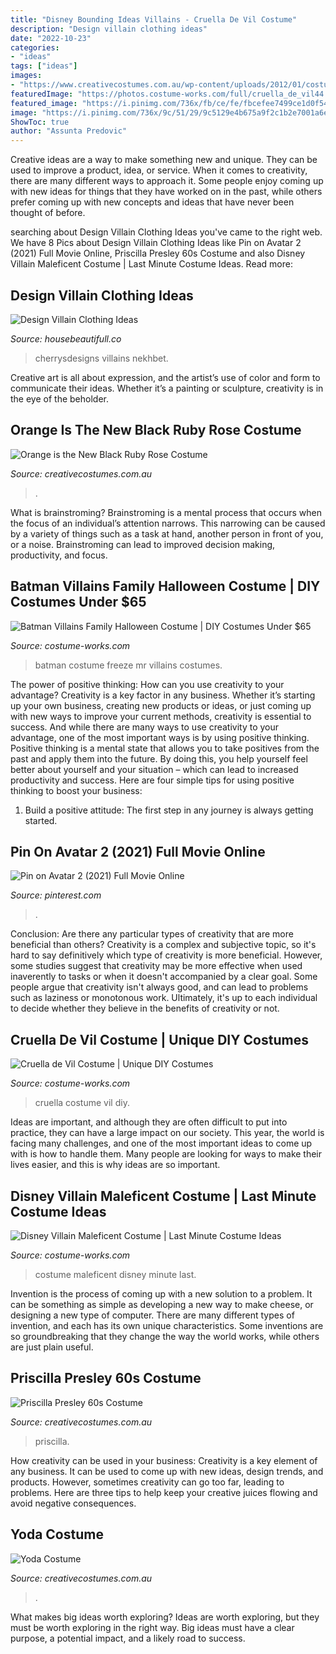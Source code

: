 ```yaml
---
title: "Disney Bounding Ideas Villains - Cruella De Vil Costume"
description: "Design villain clothing ideas"
date: "2022-10-23"
categories:
- "ideas"
tags: ["ideas"]
images:
- "https://www.creativecostumes.com.au/wp-content/uploads/2012/01/costumes-for-website-005-768x1024.jpg"
featuredImage: "https://photos.costume-works.com/full/cruella_de_vil44.jpg"
featured_image: "https://i.pinimg.com/736x/fb/ce/fe/fbcefee7499ce1d0f543de30a68ffc21.jpg"
image: "https://i.pinimg.com/736x/9c/51/29/9c5129e4b675a9f2c1b2e7001a6e0732.jpg"
ShowToc: true
author: "Assunta Predovic"
---
```



Creative ideas are a way to make something new and unique. They can be used to improve a product, idea, or service. When it comes to creativity, there are many different ways to approach it. Some people enjoy coming up with new ideas for things that they have worked on in the past, while others prefer coming up with new concepts and ideas that have never been thought of before.

	

		
searching about Design Villain Clothing Ideas you've came to the right web. We have 8 Pics about Design Villain Clothing Ideas like Pin on Avatar 2 (2021) Full Movie Online, Priscilla Presley 60s Costume and also Disney Villain Maleficent Costume | Last Minute Costume Ideas. Read more:
		
    
## Design Villain Clothing Ideas

<img loading=lazy src="https://i.pinimg.com/736x/9c/51/29/9c5129e4b675a9f2c1b2e7001a6e0732.jpg" onerror="this.onerror=null;this.src='https://tse2.mm.bing.net/th?id=OIP.geG2DmN5VJYKTWnnHmgu1QHaLt&amp;pid=15.1';" alt="Design Villain Clothing Ideas">

_Source: housebeautifull.co_

>cherrysdesigns villains nekhbet. 

	

Creative art is all about expression, and the artist’s use of color and form to communicate their ideas. Whether it’s a painting or sculpture, creativity is in the eye of the beholder.

    
## Orange Is The New Black Ruby Rose Costume

<img loading=lazy src="https://www.creativecostumes.com.au/wp-content/uploads/2017/03/orange-black-768x1024.jpg" onerror="this.onerror=null;this.src='https://tse4.mm.bing.net/th?id=OIP.3CMD7UkxVja8oJYvf2zxUAHaJ4&amp;pid=15.1';" alt="Orange is the New Black Ruby Rose Costume">

_Source: creativecostumes.com.au_

>. 

	

What is brainstroming? Brainstroming is a mental process that occurs when the focus of an individual’s attention narrows. This narrowing can be caused by a variety of things such as a task at hand, another person in front of you, or a noise. Brainstroming can lead to improved decision making, productivity, and focus.

    
## Batman Villains Family Halloween Costume | DIY Costumes Under $65

<img loading=lazy src="https://photos.costume-works.com/full/batman_villains2.jpg" onerror="this.onerror=null;this.src='https://tse2.mm.bing.net/th?id=OIP.p3AJDrGd4_X4ZALla3P-hgHaJ3&amp;pid=15.1';" alt="Batman Villains Family Halloween Costume | DIY Costumes Under $65">

_Source: costume-works.com_

>batman costume freeze mr villains costumes. 

	

The power of positive thinking: How can you use creativity to your advantage?
Creativity is a key factor in any business. Whether it’s starting up your own business, creating new products or ideas, or just coming up with new ways to improve your current methods, creativity is essential to success. And while there are many ways to use creativity to your advantage, one of the most important ways is by using positive thinking.
Positive thinking is a mental state that allows you to take positives from the past and apply them into the future. By doing this, you help yourself feel better about yourself and your situation – which can lead to increased productivity and success. Here are four simple tips for using positive thinking to boost your business: 

1) Build a positive attitude: The first step in any journey is always getting started.

    
## Pin On Avatar 2 (2021) Full Movie Online

<img loading=lazy src="https://i.pinimg.com/736x/fb/ce/fe/fbcefee7499ce1d0f543de30a68ffc21.jpg" onerror="this.onerror=null;this.src='https://tse1.mm.bing.net/th?id=OIP.FBXFKAzzLJbHX08yoV1AZQAAAA&amp;pid=15.1';" alt="Pin on Avatar 2 (2021) Full Movie Online">

_Source: pinterest.com_

>. 

	

Conclusion: Are there any particular types of creativity that are more beneficial than others?
Creativity is a complex and subjective topic, so it's hard to say definitively which type of creativity is more beneficial. However, some studies suggest that creativity may be more effective when used inaverently to tasks or when it doesn't accompanied by a clear goal. Some people argue that creativity isn't always good, and can lead to problems such as laziness or monotonous work. Ultimately, it's up to each individual to decide whether they believe in the benefits of creativity or not.

    
## Cruella De Vil Costume | Unique DIY Costumes

<img loading=lazy src="https://photos.costume-works.com/full/cruella_de_vil44.jpg" onerror="this.onerror=null;this.src='https://tse1.mm.bing.net/th?id=OIP.WWa1P25zhzfaraXBnkXkeQHaLh&amp;pid=15.1';" alt="Cruella de Vil Costume | Unique DIY Costumes">

_Source: costume-works.com_

>cruella costume vil diy. 

	

Ideas are important, and although they are often difficult to put into practice, they can have a large impact on our society. This year, the world is facing many challenges, and one of the most important ideas to come up with is how to handle them. Many people are looking for ways to make their lives easier, and this is why ideas are so important.

    
## Disney Villain Maleficent Costume | Last Minute Costume Ideas

<img loading=lazy src="https://photos.costume-works.com/full/maleficent206.jpg" onerror="this.onerror=null;this.src='https://tse1.mm.bing.net/th?id=OIP.7UjfFhh9owxmGZPNwo7G9gHaMp&amp;pid=15.1';" alt="Disney Villain Maleficent Costume | Last Minute Costume Ideas">

_Source: costume-works.com_

>costume maleficent disney minute last. 

	

Invention is the process of coming up with a new solution to a problem. It can be something as simple as developing a new way to make cheese, or designing a new type of computer. There are many different types of invention, and each has its own unique characteristics. Some inventions are so groundbreaking that they change the way the world works, while others are just plain useful.

    
## Priscilla Presley 60s Costume

<img loading=lazy src="https://www.creativecostumes.com.au/wp-content/uploads/2017/03/priscilla-225x300.jpg" onerror="this.onerror=null;this.src='https://tse1.mm.bing.net/th?id=OIP.Zxfx9BLlDQnSfteJ8BHDEQAAAA&amp;pid=15.1';" alt="Priscilla Presley 60s Costume">

_Source: creativecostumes.com.au_

>priscilla. 

	

How creativity can be used in your business:
Creativity is a key element of any business. It can be used to come up with new ideas, design trends, and products. However, sometimes creativity can go too far, leading to problems. Here are three tips to help keep your creative juices flowing and avoid negative consequences.

    
## Yoda Costume

<img loading=lazy src="https://www.creativecostumes.com.au/wp-content/uploads/2012/01/costumes-for-website-005-768x1024.jpg" onerror="this.onerror=null;this.src='https://tse3.mm.bing.net/th?id=OIP.G2lbw5B3QpmnBpcXSE_meAHaJ4&amp;pid=15.1';" alt="Yoda Costume">

_Source: creativecostumes.com.au_

>. 

	

What makes big ideas worth exploring?
Ideas are worth exploring, but they must be worth exploring in the right way. Big ideas must have a clear purpose, a potential impact, and a likely road to success.

